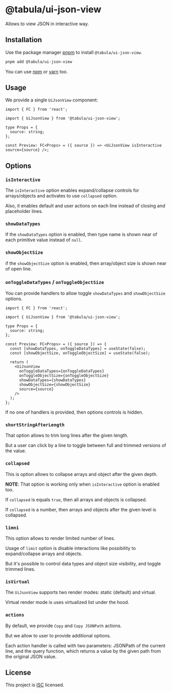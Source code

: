 # @tabula/ui-json-view

Allows to view JSON in interactive way.

## Installation

Use the package manager [pnpm](https://pnpm.io) to install `@tabula/ui-json-view`.

```bash
pnpm add @tabula/ui-json-view
```

You can use [npm](https://npmjs.com) or [yarn](https://yarnpkg.com) too.

## Usage

We provide a single `UiJsonView` component:

```tsx
import { FC } from 'react';

import { UiJsonView } from '@tabula/ui-json-view';

type Props = {
  source: string;
};

const Preview: FC<Props> = ({ source }) => <UiJsonView isInteractive source={source} />;
```

## Options

### `isInteractive`

The `isInteractive` option enables expand/collapse controls for arrays/objects and activates to use `collapsed` option.

Also, it enables default and user actions on each line instead of closing and placeholder lines.

### `showDataTypes`

If the `showDataTypes` option is enabled, then type name is shown near of each primitive value instead of `null`.

### `showObjectSize`

if the `showObjectSize` option is enabled, then array/object size is shown near of open line.

### `onToggleDataTypes` / `onToggleObjectSize`

You can provide handlers to allow toggle `showDataTypes` and `showObjectSize` options.

```tsx
import { FC } from 'react';

import { UiJsonView } from '@tabula/ui-json-view';

type Props = {
  source: string;
};

const Preview: FC<Props> = ({ source }) => {
  const [showDataTypes, onToggleDataTypes] = useState(false);
  const [showObjectSize, onToggleObjectSize] = useState(false);

  return (
    <UiJsonView
      onToggleDataTypes={onToggleDataTypes}
      onToggleObjectSize={onToggleObjectSize}
      showDataTypes={showDataTypes}
      showObjectSize={showObjectSize}
      source={source}
    />
  );
};
```

If no one of handlers is provided, then options controls is hidden.

### `shortStringAfterLength`

That option allows to trim long lines after the given length.

But a user can click by a line to toggle between full and trimmed versions of the value.

### `collapsed`

This is option allows to collapse arrays and object after the given depth.

**NOTE**: That option is working only when `isInteractive` option is enabled too.

If `collapsed` is equals `true`, then all arrays and objects is collapsed.

If `collapsed` is a number, then arrays and objects after the given level is collapsed.

### `limni`

This option allows to render limited number of lines.

Usage of `limit` option is disable interactions like possibility to expand/collapse arrays and objects.

But it's possible to control data types and object size visibility, and toggle trimmed lines.

### `isVirtual`

The `UiJsonView` supports two render modes: static (default) and virtual.

Virtual render mode is uses virtualized list under the hood.

### `actions`

By default, we provide `Copy` and `Copy JSONPath` actions.

But we allow to user to provide additional options.

Each action handler is called with two parameters: JSONPath of the current line, and the query function, which returns
a value by the given path from the original JSON value.

## License

This project is [ISC](https://choosealicense.com/licenses/isc/) licensed.
